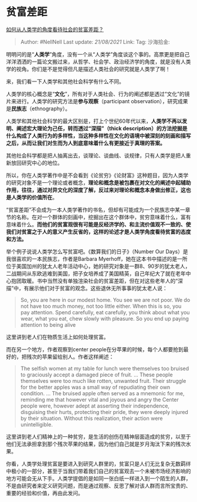 # 贫富差距

[如何从人类学的角度看待社会的贫富差距？](https://www.zhihu.com/question/26601722/answer/561261769)

> Author: #NellNell
> Last update: *21/08/2021*
> Link:
> Tag:
> 沙海拾金:

明明问的是“**人类学**”角度，没有一个从“人类学”角度谈这个事的。高票更是把自己洋洋洒洒的一篇论文搬过来，从哲学、社会学、政治经济学的角度，就是没有人类学的视角。你们是不是觉得但凡是描述人类社会的研究就是人类学了啊！

来，我们看一下人类学和其他社会科学有什么不同。

人类学的核心概念是“**文化**”，所有对于人类社会、行为的阐述都是透过“文化”的镜片来进行。人类学的研究方法是**参与观察**（participant observation），研究成果是**民族志**（ethnography）。

人类学和其他社会科学的最大区别是，打上个世纪60年代以来，**人类学不再以发明、阐述宏大理论为己任，转而透过“深描”（thick description）的方法挖掘是什么构成了人类行为的多样性，当这种多样性在文化的语境中被深刻的刻画和描写之后，从而让我们对生而为人到底意味着什么有更接近于真理的答案。**

其他社会科学都是把人抽离出去，谈理论、谈曲线、谈规律，只有人类学是把人重新放回研究中心的地位。

所以，你在人类学著作中是不会看到《论贫穷》《论财富》这种题目，因为人类学的研究对象不是一个理论或者概念，**理论和概念是被包裹在对文化的阐述中起辅助作用，往往，通过对异文化的深度了解，反过来对理论和概念本身做出修正，这也是人类学的价值所在**。

“贫富差距”不会成为一本人类学著作的书名，但却有可能成为一个民族志中某一章节的名称。在对一个群体的刻画中，挖掘出在这个群体中，贫穷意味着什么，富有意味着什么。**而他们的贫富观很有可能是反经济学的、和主流价值观不一致的、使我们对贫富之于人的意义产生反省的，这样的论述才是人类学角度看待贫富的态度和方法。**

举个例子说说人类学怎么写贫富吧。《数算我们的日子》（Number Our Days）是我很喜欢的一本民族志，作者是Barbara Myerhoff，她在这本书中描述的是一所位于美国加州的犹太人老年活动中心，她的研究对象是一群8、90岁的犹太老人，二战期间从东欧逃难到美国，把子女培养成了美国精英，自己年纪大了就在老年中心抱团取暖。书中当然没有单独渲染社会的贫富差距，但在对这些老年人的“深描”中，有展示他们对于贫富的观念。这些退休无所事事的犹太老人说：

> So, you are here in our modest home. You see we are not poor. We do not have too much money, not too little either. When this is so, you pay attention. Spend carefully, eat carefully, you think about what you wear, what you eat, chew slowly with pleasure. So you end up paying attention to being alive

这里讲到老人们在物质生活上如何处理贫富。

而在另一个地方，作者观察到center people在分苹果的时候，每个人都要抢到最好的，把残次的苹果留给别人。作者这样阐述：

> The selfish women at my table for lunch were themselves too bruised to graciously accept a damaged piece of fruit. ... These people themselves were too much like rotten, unwanted fruit. Their struggle for the better apples was a small way of repudiating their own condition. ...
> The bruised apple often served as a mnemonic for me, reminding me that however vital and joyous and angry the Center people were, however adept at asserting their independence, disguising their hurts, protecting their pride, they were deeply injured by their situation. Without this realization, their action were unintelligible.

这里讲到老人们精神上的一种贫穷，是生活的创伤在精神层面造成的贫穷，以至于他们无法承担拿到那个残次苹果的结果，因为他们自己就是岁月淘汰下来的残次水果。

你看，人类学处理贫富是要进入到研究人群里的，贫富只是人们无比复杂无数羁绊中极小的一部分，甚至于当我们带着我们自己的贫富观去一个未被市场经济影响的地方可能会无从下手。人类学提倡的是如同一张白纸一样进入到一个陌生的人群，不是由研究者来定义研究问题，而是通过观察、反思了解对该人群而言所宝贵的、重要的经验和价值，再由此发问。
